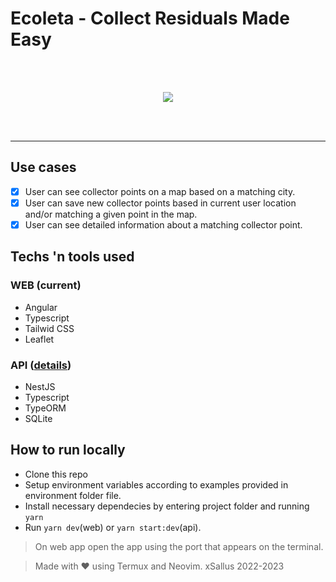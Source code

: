 # Ecoleta - Collect Residuals Made Easy
<br />
<br />
<p align="center">
<img src="https://raw.githubusercontent.com/xSallus/ecoleta/main/src/assets/logo.svg" />
</p>
<br />
<br />
<hr />

## Use cases

- [x] User can see collector points on a map based on a matching city.
- [x] User can save new collector points based in current user location and/or matching a given point in the map.
- [x] User can see detailed information about a matching collector point.

## Techs 'n tools used

### WEB  (current)
- Angular
- Typescript
- Tailwid CSS
- Leaflet

### API  ([details](https://github.com/xSallus/ecoleta-api))
- NestJS
- Typescript
- TypeORM
- SQLite

## How to run locally

* Clone this repo
* Setup environment variables according to examples provided in environment folder file.
* Install necessary dependecies by entering project folder and running ` yarn `
* Run ` yarn dev `(web) or ` yarn start:dev `(api).
> On web app open the app using the port that appears on the terminal.

> Made with ♥ using Termux and Neovim.
> xSallus 2022-2023

